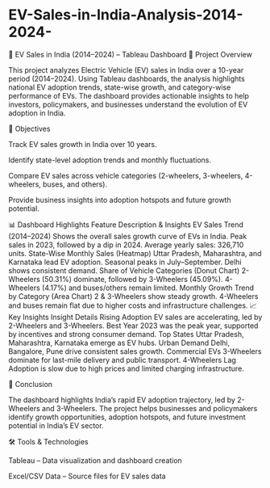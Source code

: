 # EV-Sales-in-India-Analysis-2014-2024-
🚗 EV Sales in India (2014–2024) – Tableau Dashboard
📌 Project Overview

This project analyzes Electric Vehicle (EV) sales in India over a 10-year period (2014–2024). Using Tableau dashboards, the analysis highlights national EV adoption trends, state-wise growth, and category-wise performance of EVs. The dashboard provides actionable insights to help investors, policymakers, and businesses understand the evolution of EV adoption in India.

🎯 Objectives

Track EV sales growth in India over 10 years.

Identify state-level adoption trends and monthly fluctuations.

Compare EV sales across vehicle categories (2-wheelers, 3-wheelers, 4-wheelers, buses, and others).

Provide business insights into adoption hotspots and future growth potential.

📊 Dashboard Highlights
Feature	Description & Insights
EV Sales Trend (2014–2024)	Shows the overall sales growth curve of EVs in India. Peak sales in 2023, followed by a dip in 2024. Average yearly sales: 326,710 units.
State-Wise Monthly Sales (Heatmap)	Uttar Pradesh, Maharashtra, and Karnataka lead EV adoption. Seasonal peaks in July–September. Delhi shows consistent demand.
Share of Vehicle Categories (Donut Chart)	2-Wheelers (50.31%) dominate, followed by 3-Wheelers (45.09%). 4-Wheelers (4.17%) and buses/others remain limited.
Monthly Growth Trend by Category (Area Chart)	2 & 3-Wheelers show steady growth. 4-Wheelers and buses remain flat due to higher costs and infrastructure challenges.
📈 Key Insights
Insight	Details
Rising Adoption	EV sales are accelerating, led by 2-Wheelers and 3-Wheelers.
Best Year	2023 was the peak year, supported by incentives and strong consumer demand.
Top States	Uttar Pradesh, Maharashtra, Karnataka emerge as EV hubs.
Urban Demand	Delhi, Bangalore, Pune drive consistent sales growth.
Commercial EVs	3-Wheelers dominate for last-mile delivery and public transport.
4-Wheelers Lag	Adoption is slow due to high prices and limited charging infrastructure.

🚀 Conclusion

The dashboard highlights India’s rapid EV adoption trajectory, led by 2-Wheelers and 3-Wheelers. The project helps businesses and policymakers identify growth opportunities, adoption hotspots, and future investment potential in India’s EV sector.

🛠️ Tools & Technologies

Tableau – Data visualization and dashboard creation

Excel/CSV Data – Source files for EV sales data
